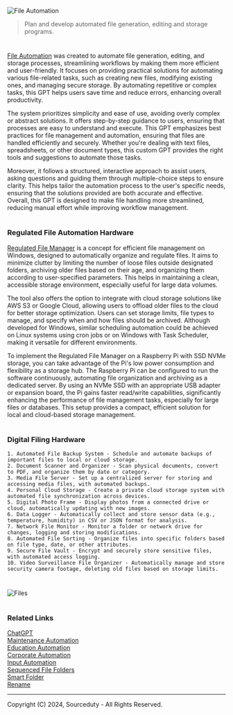 ![File Automation](https://github.com/user-attachments/assets/3b283165-d3e8-4de4-843e-0e8188773254)

> Plan and develop automated file generation, editing and storage programs.

#

[File Automation](https://chatgpt.com/g/g-F0Q6PvsZc-file-automation) was created to automate file generation, editing, and storage processes, streamlining workflows by making them more efficient and user-friendly. It focuses on providing practical solutions for automating various file-related tasks, such as creating new files, modifying existing ones, and managing secure storage. By automating repetitive or complex tasks, this GPT helps users save time and reduce errors, enhancing overall productivity.

The system prioritizes simplicity and ease of use, avoiding overly complex or abstract solutions. It offers step-by-step guidance to users, ensuring that processes are easy to understand and execute. This GPT emphasizes best practices for file management and automation, ensuring that files are handled efficiently and securely. Whether you're dealing with text files, spreadsheets, or other document types, this custom GPT provides the right tools and suggestions to automate those tasks.

Moreover, it follows a structured, interactive approach to assist users, asking questions and guiding them through multiple-choice steps to ensure clarity. This helps tailor the automation process to the user's specific needs, ensuring that the solutions provided are both accurate and effective. Overall, this GPT is designed to make file handling more streamlined, reducing manual effort while improving workflow management.

#
### Regulated File Automation Hardware

[Regulated File Manager](https://github.com/sourceduty/Regulated_File_Manager) is a concept for efficient file management on Windows, designed to automatically organize and regulate files. It aims to minimize clutter by limiting the number of loose files outside designated folders, archiving older files based on their age, and organizing them according to user-specified parameters. This helps in maintaining a clean, accessible storage environment, especially useful for large data volumes.

The tool also offers the option to integrate with cloud storage solutions like AWS S3 or Google Cloud, allowing users to offload older files to the cloud for better storage optimization. Users can set storage limits, file types to manage, and specify when and how files should be archived. Although developed for Windows, similar scheduling automation could be achieved on Linux systems using cron jobs or on Windows with Task Scheduler, making it versatile for different environments.

To implement the Regulated File Manager on a Raspberry Pi with SSD NVMe storage, you can take advantage of the Pi's low power consumption and flexibility as a storage hub. The Raspberry Pi can be configured to run the software continuously, automating file organization and archiving as a dedicated server. By using an NVMe SSD with an appropriate USB adapter or expansion board, the Pi gains faster read/write capabilities, significantly enhancing the performance of file management tasks, especially for large files or databases. This setup provides a compact, efficient solution for local and cloud-based storage management.

#
### Digital Filing Hardware

```
1. Automated File Backup System - Schedule and automate backups of important files to local or cloud storage.
2. Document Scanner and Organizer - Scan physical documents, convert to PDF, and organize them by date or category.
3. Media File Server - Set up a centralized server for storing and accessing media files, with automated backups.
4. Personal Cloud Storage - Create a private cloud storage system with automated file synchronization across devices.
5. Digital Photo Frame - Display photos from a connected drive or cloud, automatically updating with new images.
6. Data Logger - Automatically collect and store sensor data (e.g., temperature, humidity) in CSV or JSON format for analysis.
7. Network File Monitor - Monitor a folder or network drive for changes, logging and storing modifications.
8. Automated File Sorting - Organize files into specific folders based on file type, date, or other attributes.
9. Secure File Vault - Encrypt and securely store sensitive files, with automated access logging.
10. Video Surveillance File Organizer - Automatically manage and store security camera footage, deleting old files based on storage limits.
```

#

![Files](https://github.com/user-attachments/assets/1488f2bc-01e1-4cd0-bb64-acf16c8da9af)

#
### Related Links

[ChatGPT](https://github.com/sourceduty/ChatGPT)
<br>
[Maintenance Automation](https://github.com/sourceduty/Maintenance_Automation)
<br>
[Education Automation](https://github.com/sourceduty/Education_Automation)
<br>
[Corporate Automation](https://github.com/sourceduty/Corporate_Automation)
<br>
[Input Automation](https://github.com/sourceduty/Input_Automation)
<br>
[Sequenced File Folders](https://github.com/sourceduty/Sequenced_File_Folders)
<br>
[Smart Folder](https://github.com/sourceduty/Smart_Folder)
<br>
[Rename](https://github.com/sourceduty/Rename)

***
Copyright (C) 2024, Sourceduty - All Rights Reserved.
